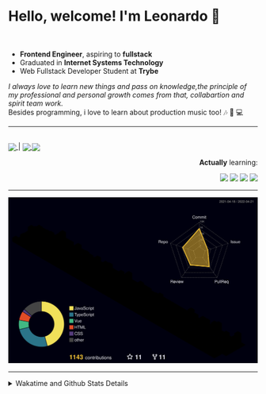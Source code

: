 # Hello, welcome! I'm Leonardo 🌈
<p align="right">
<img src="https://upload.wikimedia.org/wikipedia/en/thumb/0/05/Flag_of_Brazil.svg/1200px-Flag_of_Brazil.svg.png" width=20 height=15 / >
<img src="https://upload.wikimedia.org/wikipedia/commons/2/2b/Bandeira_do_estado_de_S%C3%A3o_Paulo.svg" width=20 height=15 / >
</p>

- <b>Frontend Engineer</b>, aspiring to <b>fullstack</b>
- Graduated in <b>Internet Systems Technology</b>
- Web Fullstack Developer Student at <b>Trybe</b>

<i>I always love to learn new things and pass on knowledge,the principle of my professional and personal growth comes from that, collabartion and spirit team work.</i><br>
Besides programming, i love to learn about production music too! :notes: :musical_keyboard: :computer:

* * *

<br />
    
<div align="left">

<a href="https://lcds.vercel.app/">
   <img align="center" src="https://img.shields.io/badge/Access-Portfolio-purple"/>
</a> |
<a href="https://www.linkedin.com/in/lcds90/">
  <img align="center" src="https://img.shields.io/static/v1?logo=linkedin&label=linkedin&message=lcds90&color=blue&style=for-the-badge"/>
</a>
<a href="mailto:lcds90@gmail.com">
  <img align="center" src="https://img.shields.io/static/v1?&logo=gmail&label=Send&message=Email&color=red&style=for-the-badge" />
</a>   
 
</div>

<div align="right"> 
       
**Actually** learning:
 
<img src="https://badges.aleen42.com/src/vue.svg">
<img src="https://badges.aleen42.com/src/typescript.svg">
<img src="https://badges.aleen42.com/src/node.svg">
<img src="https://badges.aleen42.com/src/jest_1.svg">
</div>

* * *

![](./profile-3d-contrib/profile-night-rainbow.svg)


* * *
       
<details>
       
<summary>Wakatime and Github Stats Details</summary>
    
  <div align="justify">


<div align="center">
<a href="https://wakatime.com/@lcds90">
  <img align="center" src="https://github-readme-stats.vercel.app/api/top-langs/?username=lcds90&langs_count=10&theme=gruvbox&layout=compact&include_all_commits=true" width="400px"/>
</a>
<a href="https://wakatime.com/@lcds90">
  <img align="center" width="400px" src="https://github-readme-stats.vercel.app/api/wakatime?username=lcds90&theme=gruvbox&layout=compact"/>
</a>
</div>

<br/>

<div align="center">
    
<a href="https://wakatime.com/@lcds90">
  <img align="center" width="400px" src="https://github-readme-stats.vercel.app/api?username=lcds90&count_private=true&theme=gruvbox"/>
</a>
<!-- <img align="center" width="300px" src="https://github-profile-trophy.vercel.app/?username=lcds90&row=2&column=3&theme=gruvbox"/> -->

<img align="center" width="400px" src="https://github-readme-streak-stats.herokuapp.com/?user=lcds90&theme=dark"/>

</div>

<br />
              
<!--START_SECTION:waka-->
![Code Time](http://img.shields.io/badge/Code%20Time-1%2C477%20hrs%2049%20mins-blue)

![Profile Views](http://img.shields.io/badge/Profile%20Views-0-blue)

![Lines of code](https://img.shields.io/badge/From%20Hello%20World%20I%27ve%20Written-2%20Million%20lines%20of%20code-blue)

**🐱 My GitHub Data** 

> 🏆 229 Contributions in the Year 2022
 > 
> 📦 565.1 kB Used in GitHub's Storage 
 > 
> 🚫 Not Opted to Hire
 > 
> 📜 70 Public Repositories 
 > 
> 🔑 43 Private Repositories  
 > 
**I'm a Night 🦉** 

```text
🌞 Morning    120 commits    ████░░░░░░░░░░░░░░░░░░░░░   18.55% 
🌆 Daytime    165 commits    ██████░░░░░░░░░░░░░░░░░░░   25.5% 
🌃 Evening    235 commits    █████████░░░░░░░░░░░░░░░░   36.32% 
🌙 Night      127 commits    █████░░░░░░░░░░░░░░░░░░░░   19.63%

```
📅 **I'm Most Productive on Sunday** 

```text
Monday       93 commits     ███░░░░░░░░░░░░░░░░░░░░░░   14.37% 
Tuesday      109 commits    ████░░░░░░░░░░░░░░░░░░░░░   16.85% 
Wednesday    63 commits     ██░░░░░░░░░░░░░░░░░░░░░░░   9.74% 
Thursday     65 commits     ██░░░░░░░░░░░░░░░░░░░░░░░   10.05% 
Friday       86 commits     ███░░░░░░░░░░░░░░░░░░░░░░   13.29% 
Saturday     93 commits     ███░░░░░░░░░░░░░░░░░░░░░░   14.37% 
Sunday       138 commits    █████░░░░░░░░░░░░░░░░░░░░   21.33%

```


📊 **This Week I Spent My Time On** 

```text
⌚︎ Time Zone: America/Sao_Paulo

💬 Programming Languages: 
TypeScript               16 hrs 22 mins      ████████████░░░░░░░░░░░░░   48.36% 
Vue.js                   13 hrs 41 mins      ██████████░░░░░░░░░░░░░░░   40.43% 
JavaScript               2 hrs 12 mins       █░░░░░░░░░░░░░░░░░░░░░░░░   6.53% 
JSON                     1 hr 24 mins        █░░░░░░░░░░░░░░░░░░░░░░░░   4.18% 
HTML                     8 mins              ░░░░░░░░░░░░░░░░░░░░░░░░░   0.41%

🔥 Editors: 
VS Code                  33 hrs 50 mins      █████████████████████████   100.0%

💻 Operating System: 
Linux                    33 hrs 50 mins      █████████████████████████   100.0%

```

**I Mostly Code in JavaScript** 

```text
JavaScript               41 repos            ███████████░░░░░░░░░░░░░░   44.57% 
TypeScript               15 repos            ████░░░░░░░░░░░░░░░░░░░░░   16.3% 
HTML                     10 repos            ██░░░░░░░░░░░░░░░░░░░░░░░   10.87% 
Vue                      7 repos             ██░░░░░░░░░░░░░░░░░░░░░░░   7.61% 
CSS                      6 repos             █░░░░░░░░░░░░░░░░░░░░░░░░   6.52%

```


**Timeline**

![Chart not found](https://raw.githubusercontent.com/lcds90/lcds90/main/charts/bar_graph.png) 


 Last Updated on 21/04/2022 18:56:49 UTC
<!--END_SECTION:waka-->
              
              
   </div>
</details>
